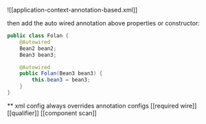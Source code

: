 ![[application-context-annotation-based.xml]]

then add the auto wired annotation above properties or constructor:
```java
public class Folan {
	@Autowired
	Bean2 bean2;
	Bean3 bean3;

	@Autowired
	public Folan(Bean3 bean3) {
		this.bean3 = bean3;	
	}
}
```

** xml config always overrides annotation configs
 [[required wire]]
[[qualifier]]
[[component scan]]
